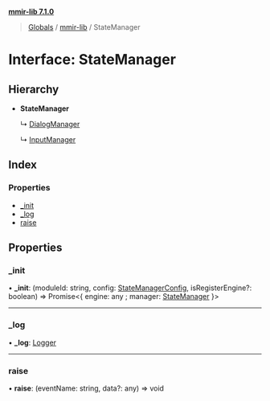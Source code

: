**[mmir-lib 7.1.0](../README.md)**

> [Globals](../README.md) / [mmir-lib](../modules/mmir_lib.md) / StateManager

# Interface: StateManager

## Hierarchy

* **StateManager**

  ↳ [DialogManager](mmir_lib.dialogmanager.md)

  ↳ [InputManager](mmir_lib.inputmanager.md)

## Index

### Properties

* [\_init](mmir_lib.statemanager.md#_init)
* [\_log](mmir_lib.statemanager.md#_log)
* [raise](mmir_lib.statemanager.md#raise)

## Properties

### \_init

•  **\_init**: (moduleId: string, config: [StateManagerConfig](mmir_lib.statemanagerconfig.md), isRegisterEngine?: boolean) => Promise<{ engine: any ; manager: [StateManager](mmir_lib.statemanager.md)  }\>

___

### \_log

•  **\_log**: [Logger](mmir_lib.logger.md)

___

### raise

•  **raise**: (eventName: string, data?: any) => void
